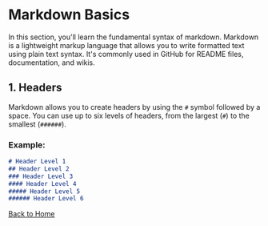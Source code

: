 # Markdown Basics

In this section, you'll learn the fundamental syntax of markdown. Markdown is a lightweight markup language that allows you to write formatted text using plain text syntax. It's commonly used in GitHub for README files, documentation, and wikis.

## 1. Headers

Markdown allows you to create headers by using the `#` symbol followed by a space. You can use up to six levels of headers, from the largest (`#`) to the smallest (`######`).

### Example:
```markdown
# Header Level 1
## Header Level 2
### Header Level 3
#### Header Level 4
##### Header Level 5
###### Header Level 6
```

[Back to Home](README.md)
